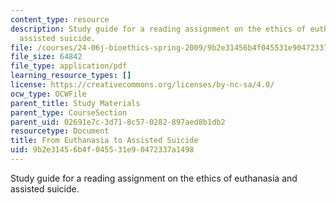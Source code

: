 ```yaml
---
content_type: resource
description: Study guide for a reading assignment on the ethics of euthanasia and
  assisted suicide.
file: /courses/24-06j-bioethics-spring-2009/9b2e31456b4f045531e90472337a1498_MIT24_06Js09_study02.pdf
file_size: 64842
file_type: application/pdf
learning_resource_types: []
license: https://creativecommons.org/licenses/by-nc-sa/4.0/
ocw_type: OCWFile
parent_title: Study Materials
parent_type: CourseSection
parent_uid: 02691e7c-3d71-8c57-0282-897aed8b1db2
resourcetype: Document
title: From Euthanasia to Assisted Suicide
uid: 9b2e3145-6b4f-0455-31e9-0472337a1498
---
```

Study guide for a reading assignment on the ethics of euthanasia and assisted suicide.